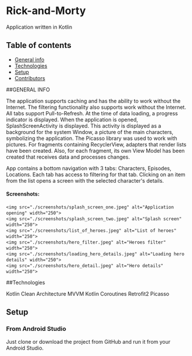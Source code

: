 # Rick-and-Morty
Application written in Kotlin

## Table of contents
* [General info](#general-info)
* [Technologies](#technologies)
* [Setup](#setup)
* [Contributors](#contributors)

##GENERAL INFO

The application supports caching and has the ability to work without the Internet.
The filtering functionality also supports work without the Internet.
All tabs support Pull-to-Refresh.
At the time of data loading, a progress indicator is displayed.
When the application is opened, SplashScreenActivity is displayed. This activity is displayed as a background for the system Window, a picture of the main characters, symbolizing the application.
The Picasso library was used to work with pictures.
For fragments containing RecyclerView, adapters that render lists have been created.
Also, for each fragment, its own View Model has been created that receives data and processes changes.


App contains a bottom navigation with 3 tabs: Characters, Episodes, Locations.
Each tab has access to filtering for that tab.
Clicking on an item from the list opens a screen with the selected character's details.

#### Screenshots:

	<img src="./screenshots/splash_screen_one.jpeg" alt="Application opening" width="250">
	<img src="./screenshots/splash_screen_two.jpeg" alt="Splash screen" width="250">
	<img src="./screenshots/list_of_heroes.jpeg" alt="List of heroes" width="250">
	<img src="./screenshots/hero_filter.jpeg" alt="Heroes filter" width="250">
    <img src="./screenshots/loading_hero_details.jpeg" alt="Loading hero details" width="250">
	<img src="./screenshots/hero_detail.jpeg" alt="Hero details" width="250">
</p>

##Technologies

Kotlin
Clean Architecture
MVVM
Kotlin Coroutines
Retrofit2
Picasso

## Setup

### From Android Studio

Just clone or download the project from GitHub and run it from your Android Studio.
   
